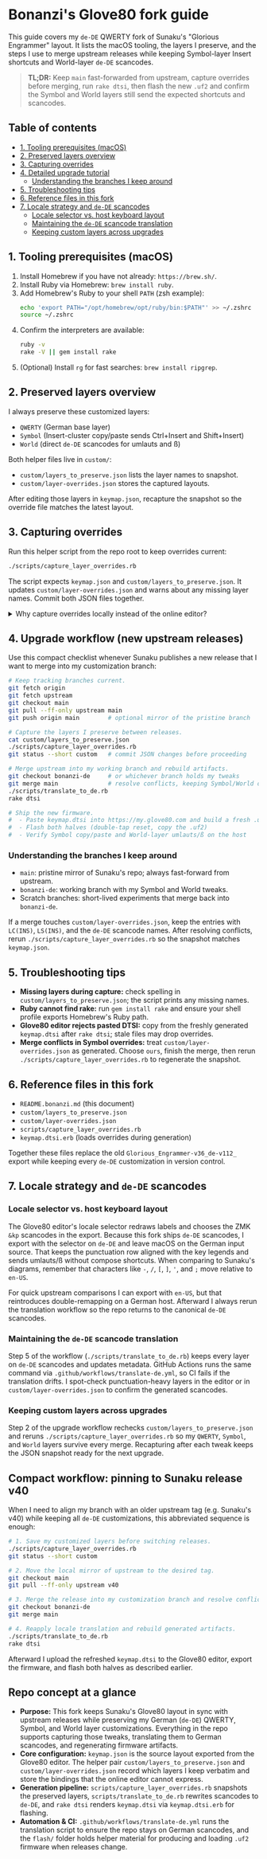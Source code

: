 # Bonanzi's Glove80 fork guide

This guide covers my `de-DE` QWERTY fork of Sunaku's "Glorious Engrammer"
layout. It lists the macOS tooling, the layers I preserve, and the steps I use
to merge upstream releases while keeping Symbol-layer Insert shortcuts and
World-layer `de-DE` scancodes.

> **TL;DR:** Keep `main` fast-forwarded from upstream, capture overrides before
> merging, run `rake dtsi`, then flash the new `.uf2` and confirm the Symbol and
> World layers still send the expected shortcuts and scancodes.

## Table of contents

- [1. Tooling prerequisites (macOS)](#1-tooling-prerequisites-macos)
- [2. Preserved layers overview](#2-preserved-layers-overview)
- [3. Capturing overrides](#3-capturing-overrides)
- [4. Detailed upgrade tutorial](#4-detailed-upgrade-tutorial)
  - [Understanding the branches I keep around](#understanding-the-branches-i-keep-around)
- [5. Troubleshooting tips](#5-troubleshooting-tips)
- [6. Reference files in this fork](#6-reference-files-in-this-fork)
- [7. Locale strategy and `de-DE` scancodes](#7-locale-strategy-and-de-de-scancodes)
  - [Locale selector vs. host keyboard layout](#locale-selector-vs-host-keyboard-layout)
  - [Maintaining the `de-DE` scancode translation](#maintaining-the-de-de-scancode-translation)
  - [Keeping custom layers across upgrades](#keeping-custom-layers-across-upgrades)

## 1. Tooling prerequisites (macOS)

1. Install Homebrew if you have not already: `https://brew.sh/`.
2. Install Ruby via Homebrew: `brew install ruby`.
3. Add Homebrew's Ruby to your shell `PATH` (zsh example):
   ```sh
   echo 'export PATH="/opt/homebrew/opt/ruby/bin:$PATH"' >> ~/.zshrc
   source ~/.zshrc
   ```
4. Confirm the interpreters are available:
   ```sh
   ruby -v
   rake -V || gem install rake
   ```
5. (Optional) Install `rg` for fast searches: `brew install ripgrep`.

## 2. Preserved layers overview

I always preserve these customized layers:

- `QWERTY` (German base layer)
- `Symbol` (Insert-cluster copy/paste sends Ctrl+Insert and Shift+Insert)
- `World` (direct `de-DE` scancodes for umlauts and ß)

Both helper files live in `custom/`:

- `custom/layers_to_preserve.json` lists the layer names to snapshot.
- `custom/layer-overrides.json` stores the captured layouts.

After editing those layers in `keymap.json`, recapture the snapshot so the
override file matches the latest layout.

## 3. Capturing overrides

Run this helper script from the repo root to keep overrides current:

```sh
./scripts/capture_layer_overrides.rb
```

The script expects `keymap.json` and `custom/layers_to_preserve.json`. It updates
`custom/layer-overrides.json` and warns about any missing layer names. Commit
both JSON files together.

<details>
<summary>Why capture overrides locally instead of the online editor?</summary>

The Glove80 configurator cannot express some bindings (like the Symbol layer's
`LC(INS)`/`LS(INS)` shortcuts), so they live only in `custom/layer-overrides.json`.
The capture script merges the fresh export with the existing overrides and keeps
hand-edited entries that are absent from `keymap.json`.

</details>

## 4. Upgrade workflow (new upstream releases)

Use this compact checklist whenever Sunaku publishes a new release that I want
to merge into my customization branch:

```sh
# Keep tracking branches current.
git fetch origin
git fetch upstream
git checkout main
git pull --ff-only upstream main
git push origin main        # optional mirror of the pristine branch

# Capture the layers I preserve between releases.
cat custom/layers_to_preserve.json
./scripts/capture_layer_overrides.rb
git status --short custom   # commit JSON changes before proceeding

# Merge upstream into my working branch and rebuild artifacts.
git checkout bonanzi-de     # or whichever branch holds my tweaks
git merge main              # resolve conflicts, keeping Symbol/World overrides
./scripts/translate_to_de.rb
rake dtsi

# Ship the new firmware.
#  - Paste keymap.dtsi into https://my.glove80.com and build a fresh .uf2
#  - Flash both halves (double-tap reset, copy the .uf2)
#  - Verify Symbol copy/paste and World-layer umlauts/ß on the host
```

### Understanding the branches I keep around

- `main`: pristine mirror of Sunaku's repo; always fast-forward from upstream.
- `bonanzi-de`: working branch with my Symbol and World tweaks.
- Scratch branches: short-lived experiments that merge back into `bonanzi-de`.

If a merge touches `custom/layer-overrides.json`, keep the entries with
`LC(INS)`, `LS(INS)`, and the `de-DE` scancode names. After resolving conflicts,
rerun `./scripts/capture_layer_overrides.rb` so the snapshot matches
`keymap.json`.

## 5. Troubleshooting tips

- **Missing layers during capture:** check spelling in
  `custom/layers_to_preserve.json`; the script prints any missing names.
- **Ruby cannot find rake:** run `gem install rake` and ensure your shell profile
  exports Homebrew's Ruby path.
- **Glove80 editor rejects pasted DTSI:** copy from the freshly generated
  `keymap.dtsi` after `rake dtsi`; stale files may drop overrides.
- **Merge conflicts in Symbol overrides:** treat `custom/layer-overrides.json`
  as generated. Choose `ours`, finish the merge, then rerun
  `./scripts/capture_layer_overrides.rb` to regenerate the snapshot.

## 6. Reference files in this fork

- `README.bonanzi.md` (this document)
- `custom/layers_to_preserve.json`
- `custom/layer-overrides.json`
- `scripts/capture_layer_overrides.rb`
- `keymap.dtsi.erb` (loads overrides during generation)

Together these files replace the old `Glorious_Engrammer-v36_de-v112_` export
while keeping every `de-DE` customization in version control.

## 7. Locale strategy and `de-DE` scancodes

### Locale selector vs. host keyboard layout

The Glove80 editor's locale selector redraws labels and chooses the ZMK `&kp`
scancodes in the export. Because this fork ships `de-DE` scancodes, I export
with the selector on `de-DE` and leave macOS on the German input source. That
keeps the punctuation row aligned with the key legends and sends umlauts/ß
without compose shortcuts. When comparing to Sunaku's diagrams, remember that
characters like `-`, `/`, `[`, `]`, `'`, and `;` move relative to `en-US`.

For quick upstream comparisons I can export with `en-US`, but that reintroduces
double-remapping on a German host. Afterward I always rerun the translation
workflow so the repo returns to the canonical `de-DE` scancodes.

### Maintaining the `de-DE` scancode translation

Step 5 of the workflow (`./scripts/translate_to_de.rb`) keeps every layer on
`de-DE` scancodes and updates metadata. GitHub Actions runs the same command via
`.github/workflows/translate-de.yml`, so CI fails if the translation drifts. I
spot-check punctuation-heavy layers in the editor or in
`custom/layer-overrides.json` to confirm the generated scancodes.

### Keeping custom layers across upgrades

Step 2 of the upgrade workflow rechecks `custom/layers_to_preserve.json` and reruns
`./scripts/capture_layer_overrides.rb` so my `QWERTY`, `Symbol`, and `World`
layers survive every merge. Recapturing after each tweak keeps the JSON snapshot
ready for the next upgrade.

## Compact workflow: pinning to Sunaku release v40

When I need to align my branch with an older upstream tag (e.g. Sunaku's v40)
while keeping all `de-DE` customizations, this abbreviated sequence is enough:

```sh
# 1. Save my customized layers before switching releases.
./scripts/capture_layer_overrides.rb
git status --short custom

# 2. Move the local mirror of upstream to the desired tag.
git checkout main
git pull --ff-only upstream v40

# 3. Merge the release into my customization branch and resolve conflicts.
git checkout bonanzi-de
git merge main

# 4. Reapply locale translation and rebuild generated artifacts.
./scripts/translate_to_de.rb
rake dtsi
```

Afterward I upload the refreshed `keymap.dtsi` to the Glove80 editor, export the
firmware, and flash both halves as described earlier.

## Repo concept at a glance

- **Purpose:** This fork keeps Sunaku's Glove80 layout in sync with upstream
  releases while preserving my German (`de-DE`) QWERTY, Symbol, and World layer
  customizations. Everything in the repo supports capturing those tweaks,
  translating them to German scancodes, and regenerating firmware artifacts.
- **Core configuration:** `keymap.json` is the source layout exported from the
  Glove80 editor. The helper pair `custom/layers_to_preserve.json` and
  `custom/layer-overrides.json` record which layers I keep verbatim and store the
  bindings that the online editor cannot express.
- **Generation pipeline:** `scripts/capture_layer_overrides.rb` snapshots the
  preserved layers, `scripts/translate_to_de.rb` rewrites scancodes to `de-DE`,
  and `rake dtsi` renders `keymap.dtsi` via `keymap.dtsi.erb` for flashing.
- **Automation & CI:** `.github/workflows/translate-de.yml` runs the translation
  script to ensure the repo stays on German scancodes, and the `flash/` folder
  holds helper material for producing and loading `.uf2` firmware when releases
  change.
